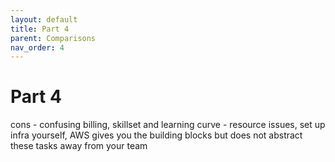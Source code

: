 ```yaml
---
layout: default
title: Part 4
parent: Comparisons
nav_order: 4
---
```

# Part 4

cons - confusing billing, skillset and learning curve - resource issues, set up infra yourself, AWS gives you the building blocks but does not abstract these tasks away from your team